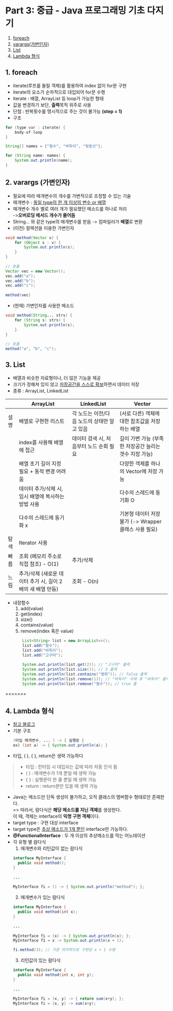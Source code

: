 # Part 3: 중급 - Java 프로그래밍 기초 다지기
1. [foreach](#foreach)
2. [varargs(가변인자)](#varargs)
3. [List](#list)
4. [Lambda 형식](#lambda)

## <span id="foreach"> 1. foreach </span> 
- iterate(루프를 돌릴 객체)를 활용하여 index 없이 for문 구현
- iterate의 요소가 순차적으로 대입되어 for문 수행
- iterate : 배열, ArrayList 등 loop가 가능한 형태
- 값을 변경하기 보단, **출력**목적 위주로 사용
- 단점 : 반복횟수를 명시적으로 주는 것이 불가능 **(step = 1)**
- 구조
```java
for (type var : iterate) {
    body-of-loop
}
```
```java
String[] names = {"철수", "바둑이", "뒷동산"};

for (String name: names) {
    System.out.println(name);
}
```

## <span id="varargs">2. varargs (가변인자)</span>
- 필요에 따라 매개변수의 개수를 가변적으로 조정할 수 있는 기술
- 매개변수 : <u>동일 type의 한 개 이상의 변수 or 배열</u>
- 매개변수 개수 별로 여러 개가 필요했던 메소드를 하나로 처리  
    ->**오버로딩 메서드 개수가 줄어듬**
- String... 와 같은 type의 매개변수를 받음 -> 컴파일러가 **배열**로 변환
- (이전) 컬렉션을 이용한 가변인자
~~~java
void method(Vector v) {
    for (Object s : v) {
        System.out.println(s);
    }
}
  
// 호출
Vector vec = new Vector();
vec.add("a");
vec.add("b");
vec.add("c");
  
method(vec)
~~~
- (현재) 가변인자를 사용한 메소드
~~~java
void method(String... strs) {
    for (String s: strs) {
        System.out.println(s);
    }
}
  
// 호출
method("a", "b", "c");
~~~

## 3. <span id="list">List</span>
- 배열과 비슷한 자료형이나, 더 많은 기능을 제공
- 크기가 정해져 있지 않고 <u>저장공간을 스스로 확보</u>하면서 데이터 저장
- 종류 : ArrayList, LinkedList 

|      	| ArrayList                                                  	| LinkedList                                    	| Vector                                                 	|
|------	|------------------------------------------------------------	|-----------------------------------------------	|--------------------------------------------------------	|
| 설명 	| 배열로 구현한 리스트                                       	| 각 노드는 이전/다음 노드의 상태만 알고 있음   	| (서로 다른) 객체에 대한 참조값을 저장하는 배열         	|
|      	| index를 사용해 배열에 접근                                 	| 데이터 검색 시, 처음부터 노드 순회 필요       	| 길이 가변 가능 (부족한 저장공간 늘리는 갯수 지정 가능) 	|
|      	| 배열 초기 길이 지정 필요 + 동적 변경 어려움                	|                                               	| 다양한 객체를 하나의 Vector에 저장 가능                	|
|      	| 데이터 추가/삭제 시, 임시 배열에 복사하는 방법 사용        	|                                               	| 다수의 스레드에 동기화 O                               	|
|      	| 다수의 스레드에 동기화 x                                   	|                                               	| 기본형 데이터 저장 불가 (-> Wrapper 클래스 사용 필요)  	|
| 탐색 	| Iterator 사용                                              	|                                               	|                                                        	|
| 빠름 	| 조회 (메모리 주소로 직접 참조) - O(1)                      	| 추가/삭제                                     	|                                                        	|
| 느림 	| 추가/삭제 (새로운 데이터 추가 시, 길이 2배의 새 배열 만듬) 	| 조회 - O(n)                                   	|                                                        	|

- 내장함수
    1. add(value)
    2. get(index)
    3. size()
    4. contains(value)
    5. remove(index 혹은 value)
    ```java
        List<String> list = new ArrayList<>();
        list.add("철수");
        list.add("바둑이");
        list.add("고구마");
         
        System.out.println(list.get(2)); // "고구마" 출력
        System.out.println(list.size()); // 3 출력
        System.out.println(list.contains("영희")); // false 출력
        System.out.println(list.remove(1)); // "바둑이" 삭제 후 "바둑이" 출력
        System.out.println(list.remove("철수")); // true 출
    ```
=======
    
## 4. Lambda 형식
- [참고 블로그](http://palpit.tistory.com/670)
- 기본 구조  
    ```java
    (타입 매개변수, ... ) -> { 실행문 }  
    ex) (int a) -> { System.out.println(a); }
    ```
- 타입, ( ), { }, return은 생략 가능하다
 > - 타입 : 런타임 시 대입되는 값에 따라 자동 인식 됨
 > - ( ) : 매개변수가 1개 뿐일 때 생략 가능
 > - { } : 실행문이 한 줄 뿐일 때 생략 가능
 > - return : return문만 있을 때 생략 가능
- Java는 메소드만 단독 생성이 불가하고, 오직 클래스의 멤버함수 형태로만 존재한다.  
    => 따라서, 람다식은 **해당 메소드를 지닌 객체**를 생성한다.  
        이 때, 객체는 interface의 **익명 구현 객체**이다.
- target type : 구현 대상 interface
- target type은 <u>추상 메소드가 1개 뿐인</u> interface만 가능하다.
- **@FunctionalInterface** : 두 개 이상의 추상메소드를 막는 어노테이션
- 각 유형 별 람다식
    1. 매개변수와 리턴값이 없는 람다식
    ```java
    interface MyInterface {
      public void method();  
    }
      
    ...
      
   MyInterface fi = () -> { System.out.println("method"); };

    ```
    2. 매개변수가 있는 람다식
    ```java
    interface MyInterface {
      public void method(int x);  
    }
      
    ...
      
   MyInterface fi = (x) -> { System.out.println(x); };
   MyInterface f1 = x -> System.out.println(x + 1); 
 
   fi.method(3); // 가장 마지막으로 구현된 x + 1 수행

    ```
    3. 리턴값이 있는 람다식
    ```java
    interface MyInterface {
      public void method(int x, int y);  
    }
      
    ...
      
   MyInterface fi = (x, y) -> { return sum(x+y); };
   MyInterface fi = (x, y) -> sum(x+y);

    ```
